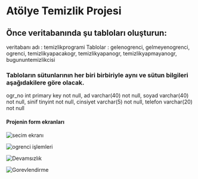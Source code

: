 # Atölye Temizlik Projesi
## Önce veritabanında şu tabloları oluşturun:
veritabanı adı : temizlikprogrami
Tablolar : 
gelenogrenci,
gelmeyenogrenci,
ogrenci,
temizlikyapacakogr,
temizlikyapanogr,
temizlikyapmayanogr,
bugununtemizlikcisi


### Tabloların sütunlarının her biri birbiriyle aynı ve sütun bilgileri aşağıdakilere göre olacak.
ogr_no int primary key not null,
ad varchar(40) not null,
soyad varchar(40) not null,
sinif tinyint not null,
cinsiyet varchar(5) not null,
telefon varchar(20) not null

#### Projenin form ekranları
![secim ekranı](https://github.com/user-attachments/assets/34ca6a3d-c82d-45c0-8409-da8f03067be0)


![ogrenci işlemleri](https://github.com/user-attachments/assets/9cd4afc7-6e78-4193-a964-5b10751cb2f1)


![Devamsızlık](https://github.com/user-attachments/assets/077eece2-1ff1-4dc2-b366-24822730b46e)


![Gorevlendirme](https://github.com/user-attachments/assets/6af0e08c-ccb6-4b43-915c-9724ecf356e2)



